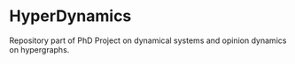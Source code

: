 # HyperDynamics
Repository part of PhD Project on dynamical systems and opinion dynamics on hypergraphs.
